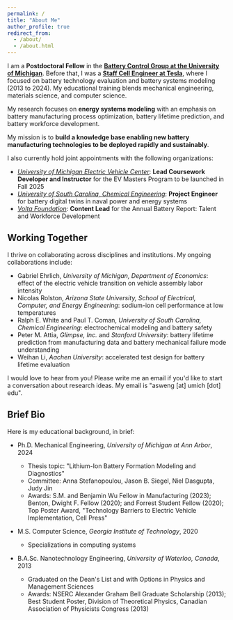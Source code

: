 ```yaml
---
permalink: /
title: "About Me"
author_profile: true
redirect_from: 
  - /about/
  - /about.html
---
```


I am a **Postdoctoral Fellow** in the [**Battery Control Group at the University of Michigan**](https://batterycontrolgroup.engin.umich.edu/). Before that, I was a [**Staff Cell Engineer at Tesla**](https://www.linkedin.com/in/wengandrew/), where I focused on battery technology evaluation and battery systems modeling (2013 to 2024). My educational training blends mechanical engineering, materials science, and computer science.

My research focuses on **energy systems modeling** with an emphasis on battery manufacturing process optimization, battery lifetime prediction, and battery workforce development. 

My mission is to **build a knowledge base enabling new battery manufacturing technologies to be deployed rapidly and sustainably**.

I also currently hold joint appointments with the following organizations:
- [_University of Michigan Electric Vehicle Center_](https://evc.engin.umich.edu/): **Lead Coursework Developer and Instructor** for the EV Masters Program to be launched in Fall 2025
- [_University of South Carolina, Chemical Engineering_](https://sc.edu/study/colleges_schools/engineering_and_computing/news_events/news/2022/dougal_10_million_navy_research.php): **Project Engineer** for battery digital twins in naval power and energy systems 
- [_Volta Foundation_](https://volta.foundation/battery-report): **Content Lead** for the Annual Battery Report: Talent and Workforce Development

## Working Together

I thrive on collaborating across disciplines and institutions. My ongoing collaborations include:

- Gabriel Ehrlich, *University of Michigan, Department of Economics*: effect of the electric vehicle transition on vehicle assembly labor intensity
- Nicolas Rolston, *Arizona State University, School of Electrical, Computer, and Energy Engineering*: sodium-ion cell performance at low temperatures
- Ralph E. White and Paul T. Coman, *University of South Carolina, Chemical Engineering*: electrochemical modeling and battery safety
- Peter M. Attia, *Glimpse, Inc.* and *Stanford University*: battery lifetime prediction from manufacturing data and battery mechanical failure mode understanding
- Weihan Li, *Aachen University*: accelerated test design for battery lifetime evaluation

I would love to hear from you! Please write me an email if you'd like to start a conversation about research ideas. My email is "asweng [at] umich [dot] edu".

## Brief Bio

Here is my educational background, in brief:
- Ph.D. Mechanical Engineering, *University of Michigan at Ann Arbor*, 2024
  - Thesis topic: "Lithium-Ion Battery Formation Modeling and Diagnostics"
  - Committee: Anna Stefanopoulou, Jason B. Siegel, Niel Dasgupta, Judy Jin
  - Awards: S.M. and Benjamin Wu Fellow in Manufacturing (2023); Benton, Dwight F. Fellow (2020); and Forrest Student Fellow (2020); Top Poster Award, "Technology Barriers to Electric Vehicle Implementation, Cell Press"

- M.S. Computer Science, *Georgia Institute of Technology*, 2020
  - Specializations in computing systems

- B.A.Sc. Nanotechnology Engineering, *University of Waterloo, Canada*, 2013
  - Graduated on the Dean's List and with Options in Physics and Management Sciences 
  - Awards: NSERC Alexander Graham Bell Graduate Scholarship (2013); Best Student Poster, Division of Theoretical Physics, Canadian Association of Physicists Congress (2013)